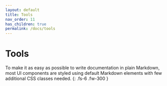 ```yaml
---
layout: default
title: Tools
nav_order: 11
has_children: true
permalink: /docs/tools
---
```


# Tools

To make it as easy as possible to write documentation in plain Markdown, most UI components are styled using default Markdown elements with few additional CSS classes needed.
{: .fs-6 .fw-300 }

